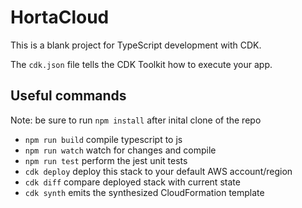 # HortaCloud

This is a blank project for TypeScript development with CDK.

The `cdk.json` file tells the CDK Toolkit how to execute your app.

## Useful commands

Note: be sure to run ```npm install``` after inital clone of the repo

 * `npm run build`   compile typescript to js
 * `npm run watch`   watch for changes and compile
 * `npm run test`    perform the jest unit tests
 * `cdk deploy`      deploy this stack to your default AWS account/region
 * `cdk diff`        compare deployed stack with current state
 * `cdk synth`       emits the synthesized CloudFormation template

